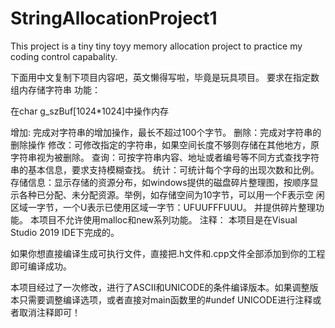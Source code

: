 # StringAllocationProject1

This project is a tiny tiny toyy memory allocation project to practice my coding control capabality.

下面用中文复制下项目内容吧，英文懒得写啦，毕竟是玩具项目。 要求在指定数组内存储字符串 功能：

在char g_szBuf[1024*1024]中操作内存

增加: 完成对字符串的增加操作，最长不超过100个字节。
删除：完成对字符串的删除操作
修改：可修改指定的字符串，如果空间长度不够则存储在其他地方，原字符串视为被删除。
查询：可按字符串内容、地址或者编号等不同方式查找字符串的基本信息，要求支持模糊查找。
统计：可统计每个字母的出现次数和比例。
存储信息：显示存储的资源分布，如windows提供的磁盘碎片整理图，按顺序显示各种已分配、未分配资源。举例，如存储空间为10字节，可以用一个F表示空 闲区域一字节，一个U表示已使用区域一字节：UFUUFFFUUU。
并提供碎片整理功能。
本项目不允许使用malloc和new系列功能。
注释： 本项目是在Visual Studio 2019 IDE下完成的。

如果你想直接编译生成可执行文件，直接把.h文件和.cpp文件全部添加到你的工程即可编译成功。

本项目经过了一次修改，进行了ASCII和UNICODE的条件编译版本。如果调整版本只需要调整编译选项，或者直接对main函数里的#undef UNICODE进行注释或者取消注释即可！

